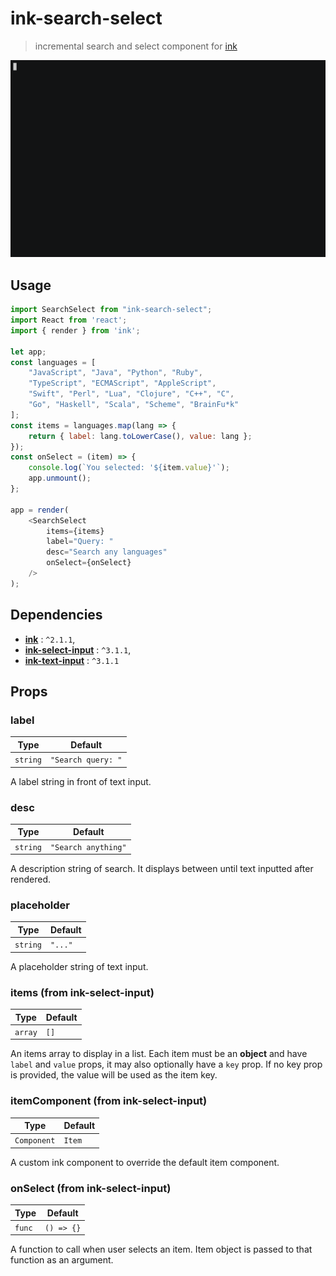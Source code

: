 # ink-search-select

> incremental search and select component for [ink](https://github.com/vadimdemedes/ink)

![DEMO](./media/demo.gif)

## Usage

```js
import SearchSelect from "ink-search-select";
import React from 'react';
import { render } from 'ink';

let app;
const languages = [
    "JavaScript", "Java", "Python", "Ruby",
    "TypeScript", "ECMAScript", "AppleScript",
    "Swift", "Perl", "Lua", "Clojure", "C++", "C",
    "Go", "Haskell", "Scala", "Scheme", "BrainFu*k"
];
const items = languages.map(lang => {
    return { label: lang.toLowerCase(), value: lang };
});
const onSelect = (item) => {
    console.log(`You selected: '${item.value}'`);
    app.unmount();
};

app = render(
    <SearchSelect
        items={items}
        label="Query: "
        desc="Search any languages"
        onSelect={onSelect}
    />
);
```

## Dependencies

* **[ink](https://github.com/vadimdemedes/ink)** : `^2.1.1`,
* **[ink-select-input](https://github.com/vadimdemedes/ink-select-input)** : `^3.1.1`,
* **[ink-text-input](https://github.com/vadimdemedes/ink-text-input)** : `^3.1.1`

## Props

### label

| Type     | Default            |
| -------- | ------------------ |
| `string` | `"Search query: "` |

A label string in front of text input.

### desc

| Type     | Default             |
| -------- | ------------------- |
| `string` | `"Search anything"` |

A description string of search. It displays between until text inputted after rendered.

### placeholder

| Type     | Default |
| -------- | ------- |
| `string` | `"..."` |

A placeholder string of text input.

### items (from ink-select-input)

| Type    | Default |
| ------- | ------- |
| `array` | `[]`    |

An items array to display in a list. Each item must be an **object** and have `label` and `value` props, it may also optionally have a `key` prop. If no key prop is provided, the value will be used as the item key.

### itemComponent (from ink-select-input)

| Type        | Default                                                                            |
| ----------- | ---------------------------------------------------------------------------------- |
| `Component` | `Item` |

A custom ink component to override the default item component.

### onSelect (from ink-select-input)

| Type   | Default    |
| ------ | ---------- |
| `func` | `() => {}` |

A function to call when user selects an item. Item object is passed to that function as an argument.
